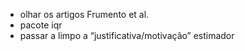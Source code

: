 - olhar os artigos Frumento et al.
- pacote iqr
- passar a limpo a “justificativa/motivação” estimador